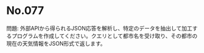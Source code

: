 # No.077

問題: 外部APIから得られるJSON応答を解析し、特定のデータを抽出して加工するプログラムを作成してください。クエリとして都市名を受け取り、その都市の現在の天気情報をJSON形式で返します。
